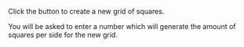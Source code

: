 Click the button to create a new grid of squares.

You will be asked to enter a number which will generate the amount of squares per side for the new grid.
